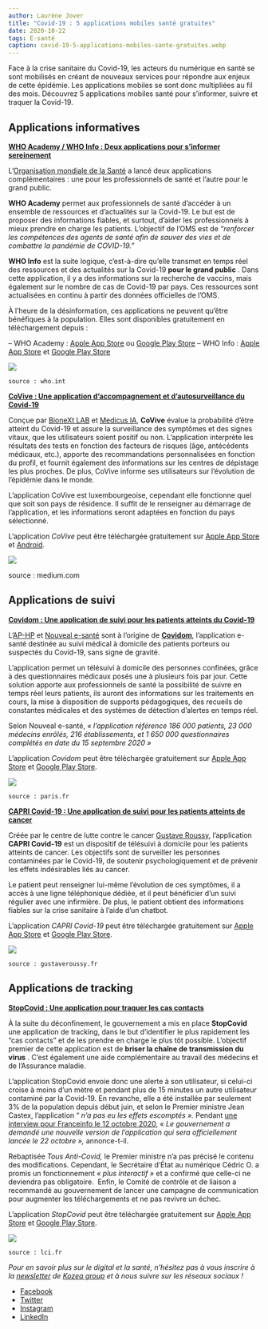 ```yaml
---
author: Laurène Jover
title: "Covid-19 : 5 applications mobiles santé gratuites"
date: 2020-10-22
tags: E-santé
caption: covid-19-5-applications-mobiles-sante-gratuites.webp
---
```


Face à la crise sanitaire du Covid-19, les acteurs du numérique en santé se sont mobilisés en créant de nouveaux services pour répondre aux enjeux de cette épidémie. Les applications mobiles se sont donc multipliées au fil des mois. Découvrez 5 applications mobiles santé pour s’informer, suivre et traquer la Covid-19.

## **Applications informatives**

[**WHO Academy / WHO Info : Deux applications pour s’informer sereinement**](https://www.who.int/fr/news/detail/13-05-2020-launch-of-the-who-academy-and-the-who-info-mobile-applications)

L’[Organisation mondiale de la Santé](https://www.who.int/fr)
a lancé deux applications complémentaires : une pour les professionnels de santé et l’autre pour le grand public.

**WHO Academy**
permet aux professionnels de santé d’accéder à un ensemble de ressources et d’actualités sur la Covid-19. Le but est de proposer des informations fiables, et surtout, d’aider les professionnels à mieux prendre en charge les patients. L’objectif de l’OMS est de
_“renforcer les compétences des agents de santé afin de sauver des vies et de combattre la pandémie de COVID-19.”_

**WHO Info**
est la suite logique, c’est-à-dire qu’elle transmet en temps réel des ressources et des actualités sur la Covid-19
**pour le grand public**
. Dans cette application, il y a des informations sur la recherche de vaccins, mais également sur le nombre de cas de Covid-19 par pays. Ces ressources sont actualisées en continu à partir des données officielles de l’OMS.

À l’heure de la désinformation, ces applications ne peuvent qu’être bénéfiques à la population. Elles sont disponibles gratuitement en téléchargement depuis :

– WHO Academy :
[Apple App Store](https://apps.apple.com/us/app/who-academy/id1506019873?ls=1)
ou
[Google Play Store](https://play.google.com/store/apps/details?id=org.who.WHOA)
– WHO Info :
[Apple App Store](https://apps.apple.com/de/app/who-info/id895463794?ls=1)
et
[Google Play Store](https://play.google.com/store/apps/details?id=org.who.infoapp)

![](/2020-10-22_covid-19-5-applications-mobiles-sante-gratuites/None.png)

    source : who.int

[**CoVive : Une application d’accompagnement et d’autosurveillance du Covid-19**](https://www.covive.lu/)

Conçue par
[BioneXt LAB](https://www.bionext.lu/)
et
[Medicus IA](https://medicus.ai/),
**CoVive**
évalue la probabilité d’être atteint du Covid-19 et assure la surveillance des symptômes et des signes vitaux, que les utilisateurs soient positif ou non. L’application interprète les résultats des tests en fonction des facteurs de risques (âge, antécédents médicaux, etc.), apporte des recommandations personnalisées en fonction du profil, et fournit également des informations sur les centres de dépistage les plus proches. De plus, CoVive informe ses utilisateurs sur l’évolution de l’épidémie dans le monde.

L’application CoVive est luxembourgeoise, cependant elle fonctionne quel que soit son pays de résidence. Il suffit de le renseigner au démarrage de l’application, et les informations seront adaptées en fonction du pays sélectionné.

L’application
_CoVive_
peut être téléchargée gratuitement sur
[Apple App Store](https://apps.apple.com/fr/app/covive-votre-app-covid-19/id1507215956)
et
[Android](https://www.covive.lu/fr/apk).

![](/2020-10-22_covid-19-5-applications-mobiles-sante-gratuites/None.png)

source : medium.com

## **Applications de suivi**

[**Covidom : Une application de suivi pour les patients atteints du Covid-19**](https://www.nouveal.com/covidom-le-suivi-des-patients-porteurs-du-covid-19/)

L’[AP-HP](https://www.aphp.fr/)
et
[Nouveal e-santé](https://www.nouveal.com/)
sont à l’origine de
[**Covidom**](https://www.covidom.fr/), l’application e-santé destinée au suivi médical à domicile des patients porteurs ou suspectés du Covid-19, sans signe de gravité.

L’application permet un télésuivi à domicile des personnes confinées, grâce à des questionnaires médicaux posés une à plusieurs fois par jour. Cette solution apporte aux professionnels de santé la possibilité de suivre en temps réel leurs patients, ils auront des informations sur les traitements en cours, la mise à disposition de supports pédagogiques, des recueils de constantes médicales et des systèmes de détection d’alertes en temps réel.

Selon Nouveal e-santé,
_« l’application référence 186 000 patients, 23 000 médecins enrôlés, 216 établissements, et 1 650 000 questionnaires complétés en date du 15 septembre 2020 »_

L’application
_Covidom_
peut être téléchargée gratuitement sur
[Apple App Store](https://apps.apple.com/fr/app/covidom-patient/id1501889139)
et
[Google Play Store](https://play.google.com/store/apps/details?id=fr.aphp.covidom).

![](/2020-10-22_covid-19-5-applications-mobiles-sante-gratuites/None.png)

    source : paris.fr

[**CAPRI Covid-19 : Une application de suivi pour les patients atteints de cancer**](https://www.gustaveroussy.fr/fr/capri-covid19)

Créée par le centre de lutte contre le cancer
[Gustave Roussy](https://www.gustaveroussy.fr/), l’application
**CAPRI Covid-19**
est un dispositif de télésuivi à domicile pour les patients atteints de cancer. Les objectifs sont de surveiller les personnes contaminées par le Covid-19, de soutenir psychologiquement et de prévenir les effets indésirables liés au cancer.

Le patient peut renseigner lui-même l’évolution de ces symptômes, il a accès à une ligne téléphonique dédiée, et il peut bénéficier d’un suivi régulier avec une infirmière. De plus, le patient obtient des informations fiables sur la crise sanitaire à l’aide d’un chatbot.

L’application
_CAPRI Covid-19_
peut être téléchargée gratuitement sur
[Apple App Store](https://apps.apple.com/fr/app/capri-gustave-roussy/id1342604700)
et
[Google Play Store](https://play.google.com/store/apps/details?id=com.gustaveroussy.capri).

![](/2020-10-22_covid-19-5-applications-mobiles-sante-gratuites/None.png)

    source : gustaveroussy.fr

## **Applications de tracking**

[**StopCovid : Une application pour traquer les cas contacts**](https://www.gouvernement.fr/info-coronavirus/stopcovid)

À la suite du déconfinement, le gouvernement a mis en place
**StopCovid**
une application de tracking, dans le but d’identifier le plus rapidement les “cas contacts” et de les prendre en charge le plus tôt possible. L’objectif premier de cette application est de
**briser la chaîne de transmission du virus**
. C’est également une aide complémentaire au travail des médecins et de l’Assurance maladie.

L’application StopCovid envoie donc une alerte à son utilisateur, si celui-ci croise à moins d’un mètre et pendant plus de 15 minutes un autre utilisateur contaminé par la Covid-19. En revanche, elle a été installée par seulement 3% de la population depuis début juin, et selon le Premier ministre Jean Castex, l’application “
_n’a pas eu les effets escomptés »._
Pendant
[une interview pour Franceinfo le 12 octobre 2020](https://www.francetvinfo.fr/sante/maladie/coronavirus/video-application-stop-covid-le-gouvernement-a-demande-une-nouvelle-version-qui-sera-lancee-le-22-octobre-annonce-jean-castex_4138439.html), «
_Le gouvernement a demandé une nouvelle version de l’application qui sera officiellement lancée le 22 octobre »,_
annonce-t-il.

Rebaptisée
_Tous Anti-Covid,_
le Premier ministre n’a pas précisé le contenu des modifications. Cependant, le Secrétaire d’État au numérique Cédric O. a promis un fonctionnement
_« plus interactif »_
et a confirmé que celle-ci ne deviendra pas obligatoire.  Enfin, le Comité de contrôle et de liaison a recommandé au gouvernement de lancer une campagne de communication pour augmenter les téléchargements et ne pas revivre un échec.

L’application
_StopCovid_
peut être téléchargée gratuitement sur
[Apple App Store](https://apps.apple.com/app/id1511279125)
et
[Google Play Store](https://play.google.com/store/apps/details?id=fr.gouv.android.stopcovid).

![](/2020-10-22_covid-19-5-applications-mobiles-sante-gratuites/None.png)

    source : lci.fr

_Pour en savoir plus sur le digital et la santé, n’hésitez pas à vous inscrire à la_
[_newsletter_](https://us8.list-manage.com/subscribe?u=dde3a36d2f82cc3f75534f533&id=521653ecf5)
_de_
[_Kozea group_](https://www.kozea.fr)
_et à nous suivre sur les réseaux sociaux !_

- [Facebook](https://www.facebook.com/kozeagroup)
- [Twitter](https://twitter.com/Kozeagroup)
- [Instagram](https://www.instagram.com/kozea/)
- [LinkedIn](https://www.linkedin.com/company/kozeagroup/)
